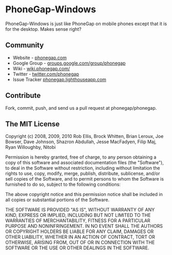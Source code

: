 PhoneGap-Windows
=============================================================
PhoneGap-Windows is just like PhoneGap on mobile phones 
except that it is for the desktop. Makes sense right?


Community
-------------------------------------------------------------
  * Website - [phonegap.com](http://phonegap.com)
  * Google Group - [groups.google.com/group/phonegap](http://groups.google.com/group/phonegap)
  * Wiki - [wiki.phonegap.com/](http://wiki.phonegap.com/)
  * Twitter - [twitter.com/phonegap](http://twitter.com/phonegap)
  * Issue Tracker [phonegap.lighthouseapp.com](http://phonegap.lighthouseapp.com/)
  

Contribute
-------------------------------------------------------------
Fork, commit, push, and send us a pull request at phonegap/phonegap.


The MIT License
-------------------------------------------------------------
Copyright (c) 2008, 2009, 2010
Rob Ellis, Brock Whitten, Brian Leroux, Joe Bowser, Dave Johnson,
Shazron Abdullah, Jesse MacFadyen, Filip Maj, Ryan Willoughby, Nitobi

Permission is hereby granted, free of charge, to any person obtaining a copy
of this software and associated documentation files (the "Software"), to deal
in the Software without restriction, including without limitation the rights
to use, copy, modify, merge, publish, distribute, sublicense, and/or sell
copies of the Software, and to permit persons to whom the Software is
furnished to do so, subject to the following conditions:

The above copyright notice and this permission notice shall be included in
all copies or substantial portions of the Software.

THE SOFTWARE IS PROVIDED "AS IS", WITHOUT WARRANTY OF ANY KIND, EXPRESS OR
IMPLIED, INCLUDING BUT NOT LIMITED TO THE WARRANTIES OF MERCHANTABILITY,
FITNESS FOR A PARTICULAR PURPOSE AND NONINFRINGEMENT. IN NO EVENT SHALL THE
AUTHORS OR COPYRIGHT HOLDERS BE LIABLE FOR ANY CLAIM, DAMAGES OR OTHER
LIABILITY, WHETHER IN AN ACTION OF CONTRACT, TORT OR OTHERWISE, ARISING FROM,
OUT OF OR IN CONNECTION WITH THE SOFTWARE OR THE USE OR OTHER DEALINGS IN
THE SOFTWARE.
